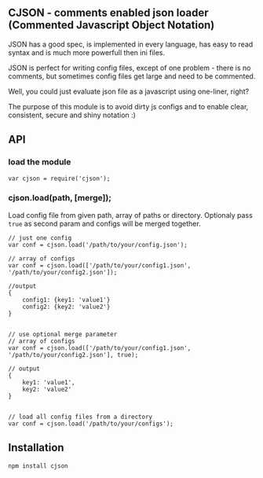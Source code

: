 ## CJSON - comments enabled json loader (Commented Javascript Object Notation)

JSON has a good spec, is implemented in every language, has easy to read syntax and is much more powerfull then ini files.

JSON is perfect for writing config files, except of one problem - there is no comments, but sometimes config files get large and need to be commented.

Well, you could just evaluate json file as a javascript using one-liner, right?

The purpose of this module is to avoid dirty js configs and to enable clear, consistent, secure and shiny notation :)

## API

### load the module
	var cjson = require('cjson');

### cjson.load(path, [merge]);

Load config file from given path, array of paths or directory. Optionaly pass `true` as second param and configs will be merged together.
	
	// just one config 
	var conf = cjson.load('/path/to/your/config.json');

	// array of configs 
	var conf = cjson.load(['/path/to/your/config1.json', '/path/to/your/config2.json']);
	
	//output
	{
		config1: {key1: 'value1'}
		config2: {key2: 'value2'}
	}
	
	
	// use optional merge parameter
	// array of configs 
	var conf = cjson.load(['/path/to/your/config1.json', '/path/to/your/config2.json'], true);
	
	// output
	{
		key1: 'value1',
		key2: 'value2'
	}
	
	
	// load all config files from a directory
	var conf = cjson.load('/path/to/your/configs');
	
## Installation

	npm install cjson